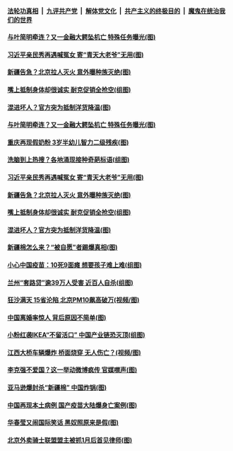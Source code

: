 

####  [法轮功真相](../../../../basic/blob/master/README.md?t=03301901) &nbsp;|&nbsp; [九评共产党](../../../../9ping.md/blob/master/README.md?t=03301901) &nbsp;|&nbsp; [解体党文化](../../../../jtdwh.md/blob/master/README.md?t=03301901)  &nbsp;|&nbsp; [共产主义的终极目的](../../../../gczydzjmd.md/blob/master/README.md?t=03301901) &nbsp;|&nbsp; [魔鬼在统治我们的世界](../../../../mgztzwmdsj.md/blob/master/README.md?t=03301901) 

#### [与叶简明牵连？又一金融大鳄坠机亡 特殊任务曝光(图)](../pages/p1/967161.md?t=03301901) 

#### [习近平亲民秀再遇喊冤女 寄“青天大老爷”无用(图)](../pages/p1/967163.md?t=03301901) 

#### [新疆告急？北京拉人灭火 意外曝种族灭绝(图)](../pages/p1/967130.md?t=03301901) 

#### [嘴上抵制身体却很诚实 耐克促销全抢空(组图)](../pages/p1/967111.md?t=03301901) 

#### [混进坏人？官方突为抵制洋货降温(图)](../pages/p1/967100.md?t=03301901) 


#### [与叶简明牵连？又一金融大鳄坠机亡 特殊任务曝光(图)](../pages/p1/967161.md?t=03301901) 

#### [重庆再现假奶粉 3岁半幼儿智力二级残疾(图)](../pages/p1/967175.md?t=03301901) 

#### [洗脑到上热搜？各地涌现接种奇葩标语(组图)](../pages/p1/967166.md?t=03301901) 

#### [习近平亲民秀再遇喊冤女 寄“青天大老爷”无用(图)](../pages/p1/967163.md?t=03301901) 

#### [新疆告急？北京拉人灭火 意外曝种族灭绝(图)](../pages/p1/967130.md?t=03301901) 

#### [嘴上抵制身体却很诚实 耐克促销全抢空(组图)](../pages/p1/967111.md?t=03301901) 

#### [混进坏人？官方突为抵制洋货降温(图)](../pages/p1/967100.md?t=03301901) 


#### [新疆棉怎么来？“被自愿”者踢爆真相(图)](../pages/p1/967046.md?t=03301901) 

#### [小心中国疫苗：10死9面瘫 想要孩子难上难(组图)](../pages/p1/967026.md?t=03301901) 

#### [兰州“套路贷”逾39万人受害 近百人自杀(组图)](../pages/p1/967082.md?t=03301901) 

#### [狂沙满天 15省沦陷 北京PM10飙高破万(视频/图)](../pages/p1/967044.md?t=03301901) 

#### [中国离婚率惊人 背后原因不简单(图)](../pages/p1/966974.md?t=03301901) 

#### [小粉红袭IKEA“不留活口” 中国产业链恐灭顶(组图)](../pages/p1/966963.md?t=03301901) 

#### [江西大桥车辆爆炸 桥面烧穿 无人伤亡？(视频/图)](../pages/p1/966968.md?t=03301901) 

#### [李克强不爱国？这一举动微博疯传 官媒噤声(图)](../pages/p1/966955.md?t=03301901) 

#### [亚马逊爆封杀“新疆棉” 中国炸锅(图)](../pages/p1/966956.md?t=03301901) 

#### [中国再现本土病例 国产疫苗大陆爆身亡案例(图)](../pages/p1/966914.md?t=03301901) 

#### [华春莹又闹国际笑话 黑奴照原来是假(图)](../pages/p1/966885.md?t=03301901) 

#### [北京外卖骑士联盟盟主被抓1月后首见律师(图)](../pages/p1/966933.md?t=03301901) 


